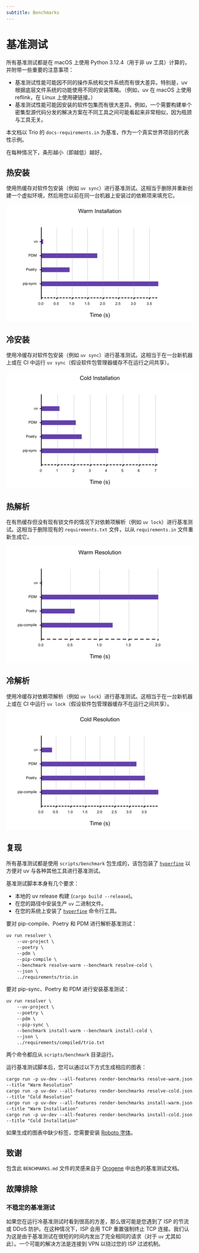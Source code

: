 ```yaml
---
subtitle: Benchmarks
---
```


# 基准测试

所有基准测试都是在 macOS 上使用 Python 3.12.4（用于非 uv 工具）计算的，并附带一些重要的注意事项：

- 基准测试性能可能因不同的操作系统和文件系统而有很大差异。特别是，uv 根据底层文件系统的功能使用不同的安装策略。（例如，uv 在 macOS 上使用 reflink，在 Linux 上使用硬链接。）
- 基准测试性能可能因安装的软件包集而有很大差异。例如，一个需要构建单个密集型源代码分发的解决方案在不同工具之间可能看起来非常相似，因为瓶颈与工具无关。

本文档以 Trio 的 `docs-requirements.in` 为基准，作为一个真实世界项目的代表性示例。

在每种情况下，条形越小（即越低）越好。

## 热安装

使用热缓存对软件包安装（例如 `uv sync`）进行基准测试。这相当于删除并重新创建一个虚拟环境，然后用您以前在同一台机器上安装过的依赖项来填充它。

![install-warm](../assets/359563195-84118aaa-d030-4e29-8f1e-9483091ceca3.png)

## 冷安装

使用冷缓存对软件包安装（例如 `uv sync`）进行基准测试。这相当于在一台新机器上或在 CI 中运行 `uv sync`（假设软件包管理器缓存不在运行之间共享）。

![install-cold](../assets/359563193-e7f5b203-7e84-452b-8c56-1ff6531c9898.png)

## 热解析

在有热缓存但没有现有锁文件的情况下对依赖项解析（例如 `uv lock`）进行基准测试。这相当于删除现有的 `requirements.txt` 文件，以从 `requirements.in` 文件重新生成它。

![resolve-warm](../assets/359563199-e1637a08-8b27-4077-8138-b3849e53eb04.png)

## 冷解析

使用冷缓存对依赖项解析（例如 `uv lock`）进行基准测试。这相当于在一台新机器上或在 CI 中运行 `uv lock`（假设软件包管理器缓存不在运行之间共享）。

![resolve-cold](../assets/359563197-b578c264-c209-45ab-b4c3-54073d871e86.png)

## 复现

所有基准测试都是使用 `scripts/benchmark` 包生成的，该包包装了 [`hyperfine`](https://github.com/sharkdp/hyperfine) 以方便对 uv 与各种其他工具进行基准测试。

基准测试脚本本身有几个要求：

- 本地的 uv release 构建 (`cargo build --release`)。
- 在您的路径中安装生产 `uv` 二进制文件。
- 在您的系统上安装了 [`hyperfine`](https://github.com/sharkdp/hyperfine) 命令行工具。

要对 pip-compile、Poetry 和 PDM 进行解析基准测试：

```shell
uv run resolver \
    --uv-project \
    --poetry \
    --pdm \
    --pip-compile \
    --benchmark resolve-warm --benchmark resolve-cold \
    --json \
    ../requirements/trio.in
```

要对 pip-sync、Poetry 和 PDM 进行安装基准测试：

```shell
uv run resolver \
    --uv-project \
    --poetry \
    --pdm \
    --pip-sync \
    --benchmark install-warm --benchmark install-cold \
    --json \
    ../requirements/compiled/trio.txt
```

两个命令都应从 `scripts/benchmark` 目录运行。

运行基准测试脚本后，您可以通过以下方式生成相应的图表：

```shell
cargo run -p uv-dev --all-features render-benchmarks resolve-warm.json --title "Warm Resolution"
cargo run -p uv-dev --all-features render-benchmarks resolve-cold.json --title "Cold Resolution"
cargo run -p uv-dev --all-features render-benchmarks install-warm.json --title "Warm Installation"
cargo run -p uv-dev --all-features render-benchmarks install-cold.json --title "Cold Installation"
```

如果生成的图表中缺少标签，您需要安装 [Roboto 字体](https://fonts.google.com/specimen/Roboto)。

## 致谢

包含此 `BENCHMARKS.md` 文件的灵感来自于 [Orogene](https://github.com/orogene/orogene/blob/472e481b4fc6e97c2b57e69240bf8fe995dfab83/BENCHMARKS.md) 中出色的基准测试文档。

## 故障排除

### 不稳定的基准测试

如果您在运行冷基准测试时看到很高的方差，那么很可能是您遇到了 ISP 的节流或 DDoS 防护。在这种情况下，ISP 会用 TCP 重置强制终止 TCP 连接。我们认为这是由于基准测试在很短的时间内发出了完全相同的请求（对于 `uv` 尤其如此）。一个可能的解决方法是连接到 VPN 以绕过您的 ISP 过滤机制。